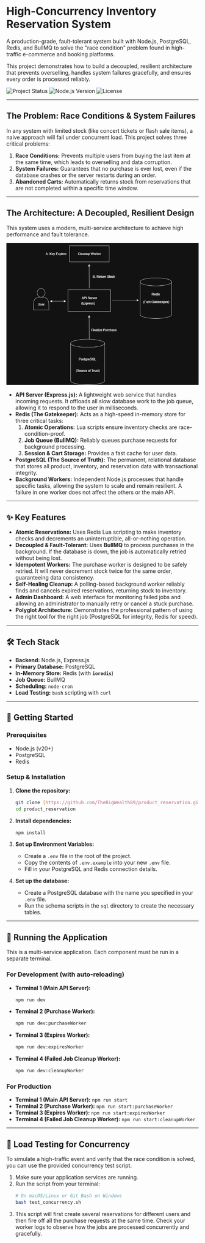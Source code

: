 # High-Concurrency Inventory Reservation System

A production-grade, fault-tolerant system built with Node.js, PostgreSQL, Redis, and BullMQ to solve the "race condition" problem found in high-traffic e-commerce and booking platforms.

This project demonstrates how to build a decoupled, resilient architecture that prevents overselling, handles system failures gracefully, and ensures every order is processed reliably.

![Project Status](https://img.shields.io/badge/status-complete-brightgreen)
![Node.js Version](https://img.shields.io/badge/node-%3E%3D20-blue)
![License](https://img.shields.io/badge/license-MIT-lightgrey)

---

## The Problem: Race Conditions & System Failures

In any system with limited stock (like concert tickets or flash sale items), a naive approach will fail under concurrent load. This project solves three critical problems:

1.  **Race Conditions:** Prevents multiple users from buying the last item at the same time, which leads to overselling and data corruption.
2.  **System Failures:** Guarantees that no purchase is ever lost, even if the database crashes or the server restarts during an order.
3.  **Abandoned Carts:** Automatically returns stock from reservations that are not completed within a specific time window.

---
## The Architecture: A Decoupled, Resilient Design

This system uses a modern, multi-service architecture to achieve high performance and fault tolerance.

![Architecture Diagram](https://raw.githubusercontent.com/TheBigWealth89/product_reservation/main/src/assets/reservation_diagram.drawio.png)

* **API Server (Express.js):** A lightweight web service that handles incoming requests. It offloads all slow database work to the job queue, allowing it to respond to the user in milliseconds.
* **Redis (The Gatekeeper):** Acts as a high-speed in-memory store for three critical tasks:
    1.  **Atomic Operations:** Lua scripts ensure inventory checks are race-condition-proof.
    2.  **Job Queue (BullMQ):** Reliably queues purchase requests for background processing.
    3.  **Session & Cart Storage:** Provides a fast cache for user data.
* **PostgreSQL (The Source of Truth):** The permanent, relational database that stores all product, inventory, and reservation data with transactional integrity.
* **Background Workers:** Independent Node.js processes that handle specific tasks, allowing the system to scale and remain resilient. A failure in one worker does not affect the others or the main API.

---

## ✨ Key Features

-   **Atomic Reservations:** Uses Redis Lua scripting to make inventory checks and decrements an uninterruptible, all-or-nothing operation.
-   **Decoupled & Fault-Tolerant:** Uses **BullMQ** to process purchases in the background. If the database is down, the job is automatically retried without being lost.
-   **Idempotent Workers:** The purchase worker is designed to be safely retried. It will never decrement stock twice for the same order, guaranteeing data consistency.
-   **Self-Healing Cleanup:** A polling-based background worker reliably finds and cancels expired reservations, returning stock to inventory.
-   **Admin Dashboard:** A web interface for monitoring failed jobs and allowing an administrator to manually retry or cancel a stuck purchase.
-   **Polyglot Architecture:** Demonstrates the professional pattern of using the right tool for the right job (PostgreSQL for integrity, Redis for speed).

---

## 🛠️ Tech Stack

-   **Backend:** Node.js, Express.js
-   **Primary Database:** PostgreSQL
-   **In-Memory Store:** Redis (with **`ioredis`**)
-   **Job Queue:** BullMQ
-   **Scheduling:** `node-cron`
-   **Load Testing:** `bash` scripting with `curl`

---

## 🚀 Getting Started

### Prerequisites

-   Node.js (v20+)
-   PostgreSQL
-   Redis

### Setup & Installation

1.  **Clone the repository:**
    ```bash
    git clone [https://github.com/TheBigWealth89/product_reservation.git](https://github.com/TheBigWealth89/product_reservation.git)
    cd product_reservation
    ```

2.  **Install dependencies:**
    ```bash
    npm install
    ```

3.  **Set up Environment Variables:**
    -   Create a `.env` file in the root of the project.
    -   Copy the contents of `.env.example` into your new `.env` file.
    -   Fill in your PostgreSQL and Redis connection details.

4.  **Set up the database:**
    -   Create a PostgreSQL database with the name you specified in your `.env` file.
    -   Run the schema scripts in the `sql` directory to create the necessary tables.

---

## 🏃 Running the Application

This is a multi-service application. Each component must be run in a separate terminal.

### For Development (with auto-reloading)

-   **Terminal 1 (Main API Server):**
    ```bash
    npm run dev
    ```
-   **Terminal 2 (Purchase Worker):**
    ```bash
    npm run dev:purchaseWorker
    ```
-   **Terminal 3 (Expires Worker):**
    ```bash
    npm run dev:expiresWorker
    ```
-   **Terminal 4 (Failed Job Cleanup Worker):**
    ```bash
    npm run dev:cleanupWorker
    ```

### For Production

-   **Terminal 1 (Main API Server):** `npm run start`
-   **Terminal 2 (Purchase Worker):** `npm run start:purchaseWorker`
-   **Terminal 3 (Expires Worker):** `npm run start:expiresWorker`
-   **Terminal 4 (Failed Job Cleanup Worker):** `npm run start:cleanupWorker`

---

## 🧪 Load Testing for Concurrency

To simulate a high-traffic event and verify that the race condition is solved, you can use the provided concurrency test script.

1.  Make sure your application services are running.
2.  Run the script from your terminal:
    ```bash
    # On macOS/Linux or Git Bash on Windows
    bash test_concurrency.sh
    ```
3.  This script will first create several reservations for different users and then fire off all the purchase requests at the same time. Check your worker logs to observe how the jobs are processed concurrently and gracefully.